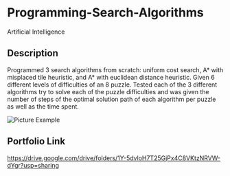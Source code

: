 # Programming-Search-Algorithms

Artificial Intelligence

## Description

Programmed 3 search algorithms from scratch: uniform cost search, A* with misplaced tile heuristic, and A* with euclidean distance heuristic. Given 6 different levels of difficulties of an 8 puzzle. Tested each of the 3 different algorithms try to solve each of the puzzle difficulties and was given the number of steps of the optimal solution path of each algorithm per puzzle as well as the time spent.

![Picture Example](https://user-images.githubusercontent.com/97551999/189658295-b2297835-f5dd-475b-a102-316e0783057e.png)

## Portfolio Link

https://drive.google.com/drive/folders/1Y-5dvloH7T25GjPx4C8VKtzNRVW-dYgr?usp=sharing
